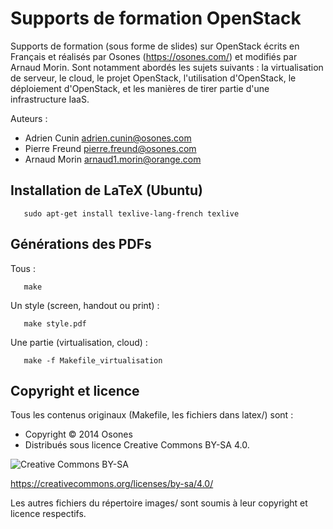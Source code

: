 Supports de formation OpenStack
===============================

Supports de formation (sous forme de slides) sur OpenStack écrits en Français et réalisés par Osones (https://osones.com/) et modifiés par Arnaud Morin.
Sont notamment abordés les sujets suivants : la virtualisation de serveur, le cloud, le projet OpenStack, l'utilisation d'OpenStack, le déploiement d'OpenStack, et les manières de tirer partie d'une infrastructure IaaS.

Auteurs :
* Adrien Cunin <adrien.cunin@osones.com>
* Pierre Freund <pierre.freund@osones.com>
* Arnaud Morin <arnaud1.morin@orange.com>

Installation de LaTeX (Ubuntu)
------------------------------

       sudo apt-get install texlive-lang-french texlive

Générations des PDFs
--------------------

Tous :

       make

Un style (screen, handout ou print) :

       make style.pdf

Une partie (virtualisation, cloud) :

       make -f Makefile_virtualisation

Copyright et licence
--------------------
Tous les contenus originaux (Makefile, les fichiers dans latex/) sont :
* Copyright © 2014 Osones
* Distribués sous licence Creative Commons BY-SA 4.0.

![Creative Commons BY-SA](http://mirrors.creativecommons.org/presskit/buttons/88x31/png/by-sa.png)

https://creativecommons.org/licenses/by-sa/4.0/

Les autres fichiers du répertoire images/ sont soumis à leur copyright et licence respectifs.
